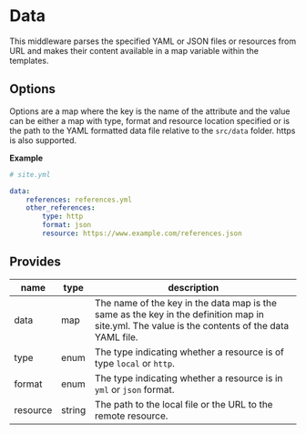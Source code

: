 # Data
This middleware parses the specified YAML or JSON files or resources from URL and makes their content available in a map variable within the templates.

## Options
Options are a map where the key is the name of the attribute and the value can be either a map with type, format and resource location specified or is the path to the YAML formatted data file relative to the `src/data` folder. https is also supported.

**Example**
```yaml
# site.yml

data:
    references: references.yml
    other_references:
        type: http
        format: json
        resource: https://www.example.com/references.json
```

## Provides
name     | type   | description
---------|--------|-------------
data     | map    | The name of the key in the data map is the same as the key in the definition map in site.yml. The value is the contents of the data YAML file.
type     | enum   | The type indicating whether a resource is of type `local` or `http`.
format   | enum   | The type indicating whether a resource is in `yml` or `json` format.
resource | string | The path to the local file or the URL to the remote resource.
